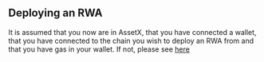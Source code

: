 ## Deploying an RWA

It is assumed that you now are in AssetX, that you have connected a wallet, that you have connected to the chain you wish to deploy an RWA from and that you have gas in your wallet. If not, please see [here](/#connect-your-wallet)



